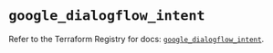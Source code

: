 # `google_dialogflow_intent`

Refer to the Terraform Registry for docs: [`google_dialogflow_intent`](https://registry.terraform.io/providers/hashicorp/google-beta/6.32.0/docs/resources/google_dialogflow_intent).
